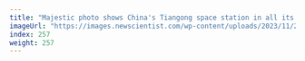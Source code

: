 ```yaml
---
title: "Majestic photo shows China's Tiangong space station in all its glory"
imageUrl: "https://images.newscientist.com/wp-content/uploads/2023/11/28105458/SEI_181884485.jpg?width=788"
index: 257
weight: 257
---
```

